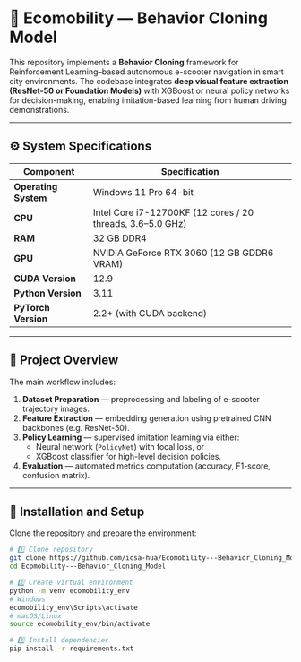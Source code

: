 # 🛴 Ecomobility — Behavior Cloning Model

This repository implements a **Behavior Cloning** framework for Reinforcement Learning–based autonomous e-scooter navigation in smart city environments.
The codebase integrates **deep visual feature extraction (ResNet-50 or Foundation Models)** with XGBoost or neural policy networks for decision-making, enabling imitation-based learning from human driving demonstrations.

---

## ⚙️ System Specifications

| Component | Specification |
|------------|---------------|
| **Operating System** | Windows 11 Pro 64-bit |
| **CPU** | Intel Core i7-12700KF (12 cores / 20 threads, 3.6–5.0 GHz) |
| **RAM** | 32 GB DDR4 |
| **GPU** | NVIDIA GeForce RTX 3060 (12 GB GDDR6 VRAM) |
| **CUDA Version** | 12.9 |
| **Python Version** | 3.11 |
| **PyTorch Version** | 2.2+ (with CUDA backend) |

---

## 🧠 Project Overview

The main workflow includes:

1. **Dataset Preparation** — preprocessing and labeling of e-scooter trajectory images.
2. **Feature Extraction** — embedding generation using pretrained CNN backbones (e.g. ResNet-50).
3. **Policy Learning** — supervised imitation learning via either:
   - Neural network (`PolicyNet`) with focal loss, or  
   - XGBoost classifier for high-level decision policies.
4. **Evaluation** — automated metrics computation (accuracy, F1-score, confusion matrix).

---

## 🚀 Installation and Setup

Clone the repository and prepare the environment:

```bash
# 1️⃣ Clone repository
git clone https://github.com/icsa-hua/Ecomobility---Behavior_Cloning_Model.git
cd Ecomobility---Behavior_Cloning_Model

# 2️⃣ Create virtual environment
python -m venv ecomobility_env
# Windows
ecomobility_env\Scripts\activate
# macOS/Linux
source ecomobility_env/bin/activate

# 3️⃣ Install dependencies
pip install -r requirements.txt

